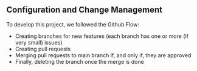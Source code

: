 ## Configuration and Change Management

To develop this project, we followed the Github Flow:

* Creating branches for new features (each branch has one or more (if very small) issues)
* Creating pull requests
* Merging pull requests to main branch if, and only if, they are approved
* Finally, deleting the branch once the merge is done
